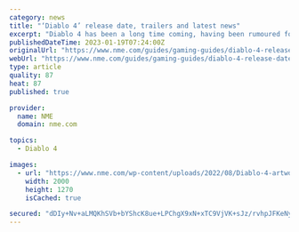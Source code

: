 ```yaml
---
category: news
title: "‘Diablo 4’ release date, trailers and latest news"
excerpt: "Diablo 4 has been a long time coming, having been rumoured for many years before being announced. It looks set to be a return to form for the series, and appears to be much more akin to the first ..."
publishedDateTime: 2023-01-19T07:24:00Z
originalUrl: "https://www.nme.com/guides/gaming-guides/diablo-4-release-date-trailers-gameplay-3383717"
webUrl: "https://www.nme.com/guides/gaming-guides/diablo-4-release-date-trailers-gameplay-3383717"
type: article
quality: 87
heat: 87
published: true

provider:
  name: NME
  domain: nme.com

topics:
  - Diablo 4

images:
  - url: "https://www.nme.com/wp-content/uploads/2022/08/Diablo-4-artwork.jpg"
    width: 2000
    height: 1270
    isCached: true

secured: "dDIy+Nv+aLMQKhSVb+bYShcK8ue+LPChgX9xN+xTC9VjVK+sJz/rvhpJFKeNyBjTl+Dtx9GSiuwrlgVixy5ctCXFOPUhjgf+kaASIlIy6g73P+V8F5NArl6V/vnGQKVf08sz6rPFDzTBIulXJiQ4BeGIDmIh2Q/HmmnB6y0PsXjeFPWXDnc23ojwHl1sVXOyxPgViuYiWWqd6XEROuLU5Ksbqo2WOsejBK1T7UXOlWXVjH9Z11KulD/GxQMZFfTyKKnmaC5svj+sOFGae3JgyTZaPTxc5Zv4Amxzuu+V58szwx8SfDlgPDo08tWYR6Tzu4AYR81yCwm/F3SUcusarRylZ3NdlnCz0Ng3tAqgOuo=;34ed64lv7mO4sfT3LqRjMQ=="
---
```


